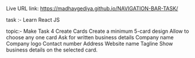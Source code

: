 Live URL link:
https://madhavgediya.github.io/NAVIGATION-BAR-TASK/

task :- Learn React JS

topic:-
            Make Task 4
                Create Cards
                Create a minimum 5-card design
                Allow to choose any one card
                Ask for written business details
                Company name
                Company logo
                Contact number
                Address
                Website name
                Tagline
                Show business details on the selected card.
